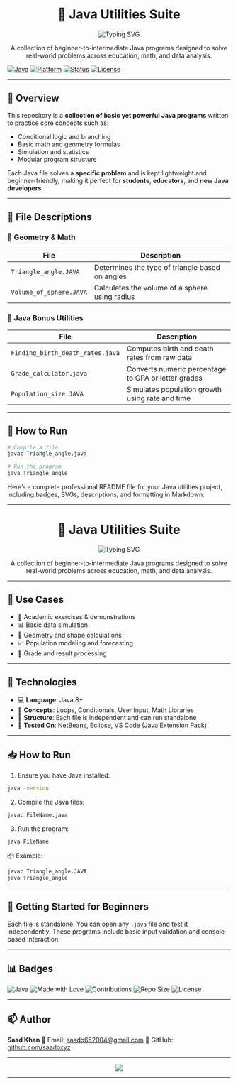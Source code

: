 <h1 align="center"><strong>🔧 Java Utilities Suite</strong></h1> <div align="center"> <img src="https://readme-typing-svg.herokuapp.com/?font=Fira+Code&size=22&pause=1000&color=7F5AF0&center=true&vCenter=true&width=600&lines=Versatile+Java+Utilities+for+Everyday+Tasks;Educational+%7C+Mathematical+%7C+Demographic+Tools" alt="Typing SVG" /> </div> <p align="center"> A collection of beginner-to-intermediate Java programs designed to solve real-world problems across education, math, and data analysis. </p>

[![Java](https://img.shields.io/badge/Java-ED8B00?style=for-the-badge\&logo=java\&logoColor=white)](https://www.java.com/)
[![Platform](https://img.shields.io/badge/Platform-Windows%20%7C%20Linux%20%7C%20macOS-purple?style=for-the-badge)]()
[![Status](https://img.shields.io/badge/Status-Completed-brightgreen?style=for-the-badge)]()
[![License](https://img.shields.io/badge/License-MIT-blueviolet?style=for-the-badge)]()

---

## 🧠 Overview

This repository is a **collection of basic yet powerful Java programs** written to practice core concepts such as:

* Conditional logic and branching
* Basic math and geometry formulas
* Simulation and statistics
* Modular program structure

Each Java file solves a **specific problem** and is kept lightweight and beginner-friendly, making it perfect for **students**, **educators**, and **new Java developers**.

---

## 📁 File Descriptions

### 🔺 Geometry & Math

| File                    | Description                                     |
| ----------------------- | ----------------------------------------------- |
| `Triangle_angle.JAVA`   | Determines the type of triangle based on angles |
| `Volume_of_sphere.JAVA` | Calculates the volume of a sphere using radius  |

### 🧮 Java Bonus Utilities

| File                             | Description                                         |
| -------------------------------- | --------------------------------------------------- |
| `Finding_birth_death_rates.java` | Computes birth and death rates from raw data        |
| `Grade_calculator.java`          | Converts numeric percentage to GPA or letter grades |
| `Population_size.JAVA`           | Simulates population growth using rate and time     |

---

## 🚀 How to Run

```bash
# Compile a file
javac Triangle_angle.java

# Run the program
java Triangle_angle
```

Here’s a complete professional README file for your Java utilities project, including badges, SVGs, descriptions, and formatting in Markdown:

---

<h1 align="center"><strong>🔧 Java Utilities Suite</strong></h1>

<div align="center">
  <img src="https://readme-typing-svg.herokuapp.com/?font=Fira+Code&size=22&pause=1000&color=7F5AF0&center=true&vCenter=true&width=600&lines=Versatile+Java+Utilities+for+Everyday+Tasks;Educational+%7C+Mathematical+%7C+Demographic+Tools" alt="Typing SVG" />
</div>

<p align="center">
  A collection of beginner-to-intermediate Java programs designed to solve real-world problems across education, math, and data analysis.
</p>

---

## 🧠 Use Cases

* 🏫 Academic exercises & demonstrations
* 📊 Basic data simulation
* 📐 Geometry and shape calculations
* 📈 Population modeling and forecasting
* 📝 Grade and result processing

---

## 📌 Technologies

* 💻 **Language**: Java 8+
* 🧮 **Concepts**: Loops, Conditionals, User Input, Math Libraries
* 📂 **Structure**: Each file is independent and can run standalone
* 🧪 **Tested On**: NetBeans, Eclipse, VS Code (Java Extension Pack)

---

## 📥 How to Run

1. Ensure you have Java installed:

```bash
java -version
```

2. Compile the Java files:

```bash
javac FileName.java
```

3. Run the program:

```bash
java FileName
```

📦 Example:

```bash
javac Triangle_angle.JAVA
java Triangle_angle
```

---

## 🔰 Getting Started for Beginners

Each file is standalone. You can open any `.java` file and test it independently. These programs include basic input validation and console-based interaction.

---

## 📊 Badges

![Java](https://img.shields.io/badge/Java-%23ED8B00.svg?style=for-the-badge\&logo=java\&logoColor=white)
![Made with Love](https://img.shields.io/badge/Made%20with-Love-red?style=for-the-badge)
![Contributions](https://img.shields.io/badge/Contributions-Welcome-brightgreen?style=for-the-badge)
![Repo Size](https://img.shields.io/github/repo-size/saadoxyz/java-utilities?style=for-the-badge)
![License](https://img.shields.io/badge/License-MIT-purple?style=for-the-badge)

---

## 📫 Author

**Saad Khan**
📧 Email: [saado652004@gmail.com](mailto:saado652004@gmail.com)
🔗 GitHub: [github.com/saadoxyz](https://github.com/saadoxyz)

---

<p align="center">
  <img src="https://capsule-render.vercel.app/api?type=waving&color=gradient&height=100&section=footer&text=Keep%20Coding!&fontColor=ffffff&fontSize=24&fontAlign=40&fontAlignY=50" />
</p>

---
